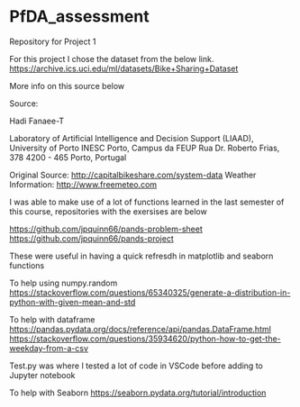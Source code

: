 # PfDA_assessment
Repository for Project 1

For this project I chose the dataset from the below link.
https://archive.ics.uci.edu/ml/datasets/Bike+Sharing+Dataset

More info on this source below

Source:

Hadi Fanaee-T

Laboratory of Artificial Intelligence and Decision Support (LIAAD), University of Porto
INESC Porto, Campus da FEUP
Rua Dr. Roberto Frias, 378
4200 - 465 Porto, Portugal

Original Source: http://capitalbikeshare.com/system-data
Weather Information: http://www.freemeteo.com


I was able to make use of a lot of functions learned in the last semester of this course, repositories with the exersises are below

https://github.com/jpquinn66/pands-problem-sheet
https://github.com/jpquinn66/pands-project

These were useful in having a quick refresdh in matplotlib and seaborn functions

To help using numpy.random
https://stackoverflow.com/questions/65340325/generate-a-distribution-in-python-with-given-mean-and-std

To help with dataframe
https://pandas.pydata.org/docs/reference/api/pandas.DataFrame.html
https://stackoverflow.com/questions/35934620/python-how-to-get-the-weekday-from-a-csv

Test.py was where I tested a lot of code in VSCode before adding to Jupyter notebook

To help with Seaborn
https://seaborn.pydata.org/tutorial/introduction




